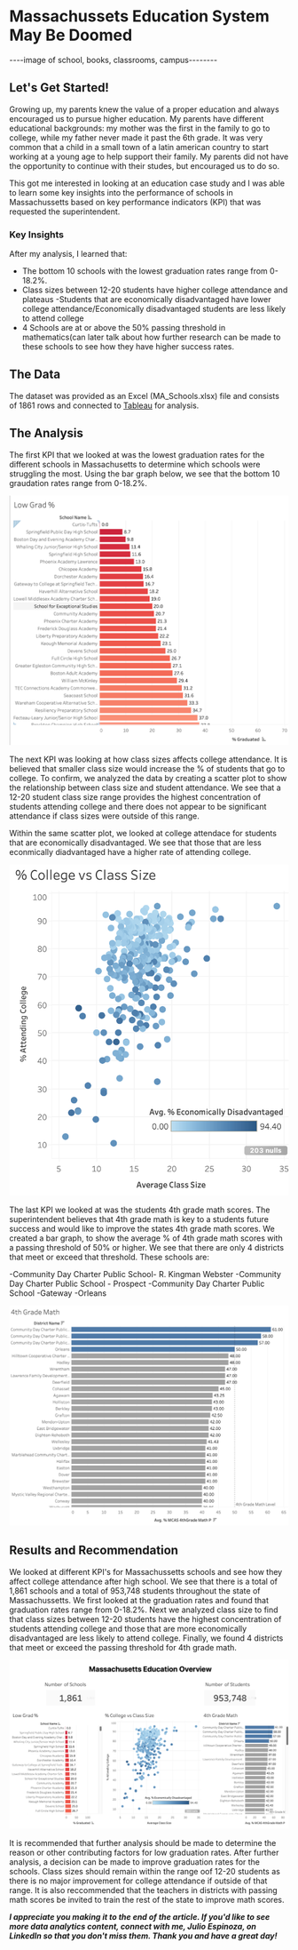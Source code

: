 
# Massachussets Education System May Be Doomed

----image of school, books, classrooms, campus--------

## Let's Get Started!

Growing up, my parents knew the value of a proper education and always encouraged us to pursue higher education. My parents have different educational backgrounds: my mother was the first in the family to go to college, while my father never made it past the 6th grade. It was very common that a child in a small town of a latin american country to start working at a young age to help support their family. My parents did not have the opportunity to continue with their studes, but encouraged us to do so. 

This got me interested in looking at an education case study and I was able to learn some key insights into the performance of schools in Massachussetts based on key performance indicators (KPI) that was requested the superintendent.

### Key Insights

After my analysis, I learned that: 

  - The bottom 10 schools with the lowest graduation rates range from 0-18.2%.
  - Class sizes between 12-20 students have higher college attendance and plateaus
  -Students that are economically disadvantaged have lower college attendance/Economically disadvantaged students are less likely to attend college
  - 4 Schools are at or above the 50% passing threshold in mathematics(can later talk about how further research can be made to these schools to see how they have higher success rates.

## The Data

The dataset was provided as an Excel (MA_Schools.xlsx) file and consists of 1861 rows and connected to [Tableau](https://www.datacareerjumpstart.com/products/the-data-science-project-studio/categories/2150357707/posts/2158441592) for analysis. 

## The Analysis

The first KPI that we looked at was the lowest graduation rates for the different schools in Massachusetts to determine which schools were struggling the most. Using the bar graph below, we see that the bottom 10 graudation rates range from 0-18.2%.

<img src="images/Massachussets Grad Rate.png"/>

The next KPI was looking at how class sizes affects college attendance. It is believed that smaller class size would increase the % of students that go to college. To confirm, we analyzed the data by creating a scatter plot to show the relationship between class size and student attendance. We see that a 12-20 student class size range provides the highest concentration of students attending college and there does not appear to be significant attendance if class sizes were outside of this range. 

Within the same scatter plot, we looked at college attendace for students that are economically disadvantaged. We see that those that are less econmically diadvantaged have a higher rate of attending college.  

<img src="images/Massachussetts Class Size.png"/>

The last KPI we looked at was the students 4th grade math scores. The superintendent believes that 4th grade math is key to a students future success and would like to improve the states 4th grade math scores. We created a bar graph, to show the average % of 4th grade math scores with a passing threshold of 50% or higher. We see that there are only 4 districts that meet or exceed that threshold. These schools are:

  -Community Day Charter Public School- R. Kingman Webster
  -Community Day Charter Public School - Prospect 
  -Community Day Charter Public School -Gateway 
  -Orleans

<img src="images/Massachussets Math Passing.png"/>

## Results and Recommendation

We looked at different KPI's for Massachussetts schools and see how they affect college attendance after high school. We see that there is a total of 1,861 schools and a total of 953,748 students throughout the state of Massachussetts. We first looked at the graduation rates and found that graduation rates range from 0-18.2%. Next we analyzed class size to find that class sizes between 12-20 students have the highest concentration of students attending college and those that are more economically disadvantaged are less likely to attend college. Finally, we found 4 districts that meet or exceed the passing threshold for 4th grade math. 

[<img src="images/Massachussetss Dashboard.png"/>](https://public.tableau.com/app/profile/julio.espinoza/viz/MassachusettsSchoolProject_16704556294450/MassachusettsEducationOverview)

It is recommended that further analysis should be made to determine the reason or other contributing factors for low graduation rates. After further analysis, a decision can be made to improve graduation rates for the schools. Class sizes should remain within the range oof 12-20 students as there is no major improvement for college attendance if outside of that range. It is also reccommended that the teachers in districts with passing math scores be invited to train the rest of the state to improve math scores. 

***I appreciate you making it to the end of the article. If you'd like to see more data analytics content, connect with me, Julio Espinoza, on LinkedIn so that you don't miss them. Thank you and have a great day!***
